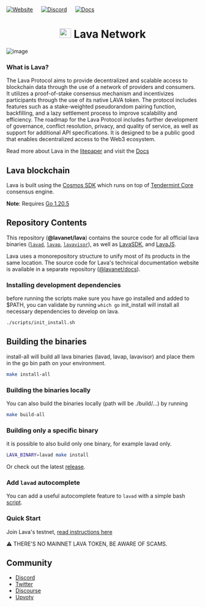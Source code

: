 <!--
parent:
  order: false
-->

[![Website](https://img.shields.io/badge/WEBSITE-https%3A%2F%2Fwww.lavanet.xyz-green?style=for-the-badge)](https://www.lavanet.xyz) &emsp;  [![Discord](https://img.shields.io/discord/963778337904427018?color=green&logo=discord&logoColor=white&style=for-the-badge)](https://discord.gg/EKzbc6bx) &emsp; [![Docs](https://img.shields.io/badge/DOCS-https%3A%2F%2Fdocs.lavanet.xyz-green?style=for-the-badge)](https://docs.lavanet.xyz) 

<div align="center">
  <h1> <img src="https://user-images.githubusercontent.com/2770565/223762290-44afc792-8ad4-4dbb-b2c2-532780d6c5de.png" alt="Logo" width="30" height="25"> Lava Network  </h1>
</div>

![image](https://user-images.githubusercontent.com/2770565/203528359-dced4d06-f020-4b6a-bb5f-319124924689.png)

### What is Lava?
The Lava Protocol aims to provide decentralized and scalable access to blockchain data through the use of a network of providers and consumers. It utilizes a proof-of-stake consensus mechanism and incentivizes participants through the use of its native LAVA token. The protocol includes features such as a stake-weighted pseudorandom pairing function, backfilling, and a lazy settlement process to improve scalability and efficiency. The roadmap for the Lava Protocol includes further development of governance, conflict resolution, privacy, and quality of service, as well as support for additional API specifications. It is designed to be a public good that enables decentralized access to the Web3 ecosystem.

Read more about Lava in the [litepaper](https://litepaper.lavanet.xyz?utm_source=github.com&utm_medium=github&utm_campaign=readme) and visit the [Docs](https://docs.lavanet.xyz?utm_source=github.com&utm_medium=github&utm_campaign=readme)

## Lava blockchain

Lava is built using the [Cosmos SDK](https://github.com/cosmos/cosmos-sdk/) which runs on top of [Tendermint Core](https://github.com/tendermint/tendermint) consensus engine.

**Note**: Requires [Go 1.20.5](https://golang.org/dl/)

## Repository Contents
This repository (**@lavanet/lava**) contains the source code for all official lava binaries ([`lavad`](https://github.com/lavanet/lava/tree/main/cmd/lavad), [`lavap`](https://github.com/lavanet/lava/tree/main/cmd/lavap), [`lavavisor`](https://github.com/lavanet/lava/tree/main/cmd/lavavisor)), as well as [LavaSDK](https://github.com/lavanet/lava/tree/main/ecosystem/lava-sdk), and [LavaJS](https://github.com/lavanet/lava/tree/main/ecosystem/lavajs). 

Lava uses a monorepository structure to unify most of its products in the same location. The source code for Lava's technical documentation website is available in a separate repository ([@lavanet/docs](https://github.com/lavanet/lava)).

### Installing development dependencies
before running the scripts make sure you have go installed and added to $PATH, you can validate by running `which go`
init_install will install all necessary dependencies to develop on lava.
```bash
./scripts/init_install.sh
```

## Building the binaries
install-all will build all lava binaries (lavad, lavap, lavavisor) and place them in the go bin path on your environment.
```bash
make install-all
```

### Building the binaries locally
You can also build the binaries locally (path will be ./build/...) by running 
```bash
make build-all
```

### Building only a specific binary
it is possible to also build only one binary, for example lavad only. 
```bash
LAVA_BINARY=lavad make install
```


Or check out the latest [release](https://github.com/lavanet/lava/releases).

### Add `lavad` autocomplete

You can add a useful autocomplete feature to `lavad` with a simple bash [script](https://github.com/lavanet/lava/blob/update-readme-autocomplete/scripts/lavad_auto_completion_install.sh).

### Quick Start

Join Lava's testnet, [read instructions here](https://docs.lavanet.xyz/testnet?utm_source=github.com&utm_medium=github&utm_campaign=readme)

⚠️ THERE'S NO MAINNET LAVA TOKEN, BE AWARE OF SCAMS.

## Community

- [Discord](https://discord.gg/lavanetxyz)
- [Twitter](https://twitter.com/lavanetxyz)
- [Discourse](https://community.lavanet.xyz/)
- [Upvoty](https://lavanet.upvoty.com/)
